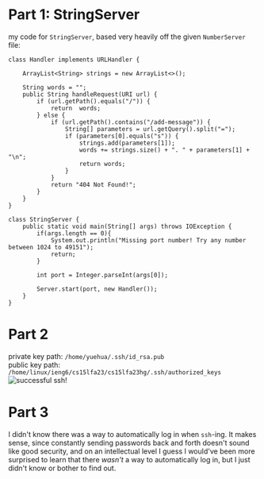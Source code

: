 # Part 1: StringServer
my code for `StringServer`, based very heavily off the given `NumberServer` file:
```
class Handler implements URLHandler {
    
    ArrayList<String> strings = new ArrayList<>();

    String words = "";
    public String handleRequest(URI url) {
        if (url.getPath().equals("/")) {
            return  words;
        } else {
            if (url.getPath().contains("/add-message")) {
                String[] parameters = url.getQuery().split("=");
                if (parameters[0].equals("s")) {
                    strings.add(parameters[1]);
                    words += strings.size() + ". " + parameters[1] + "\n";
                    return words;
                }
            }
            return "404 Not Found!";
        }
    }
}

class StringServer {
    public static void main(String[] args) throws IOException {
        if(args.length == 0){
            System.out.println("Missing port number! Try any number between 1024 to 49151");
            return;
        }

        int port = Integer.parseInt(args[0]);

        Server.start(port, new Handler());
    }
}
```


# Part 2
private key path: `/home/yuehua/.ssh/id_rsa.pub`\
public key path: `/home/linux/ieng6/cs15lfa23/cs15lfa23hg/.ssh/authorized_keys`\
![successful ssh!](https://github.com/yue-hua-x/cse15l-lab-reports/assets/146787492/61f6c2a0-b7bb-4809-a265-bf24d40f3bc0)
# Part 3
I didn't know there was a way to automatically log in when `ssh`-ing. It makes sense, since constantly sending passwords back and forth doesn't sound like good security, and on an intellectual level I guess I would've been more surprised to learn that there *wasn't* a way to automatically log in, but I just didn't know or bother to find out.
